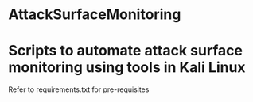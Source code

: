 # AttackSurfaceMonitoring
# Scripts to automate attack surface monitoring using tools in Kali Linux
Refer to requirements.txt for pre-requisites
